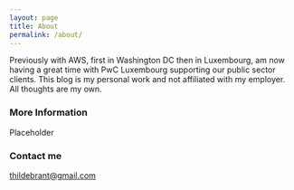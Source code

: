 ```yaml
---
layout: page
title: About
permalink: /about/
---
```


Previously with AWS, first in Washington DC then in Luxembourg, am now having a great time with PwC Luxembourg supporting our public sector clients. This blog is my personal work and not affiliated with my employer. All thoughts are my own.

### More Information

Placeholder

### Contact me

[thildebrant@gmail.com](mailto:thildebrant@gmail.com)
